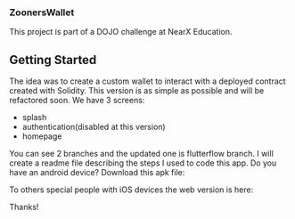 ### ZoonersWallet 

This project is part of a DOJO challenge at NearX Education. 

## Getting Started

The idea was to create a custom wallet to interact with a deployed contract created with Solidity.
This version is as simple as possible and will be refactored soon.
We have 3 screens:
- splash
- authentication(disabled at this version)
- homepage

  
You can see 2 branches and the updated one is flutterflow branch.
I will create a readme file describing the steps I used to code this app.
Do you have an android device? Download this apk file:

To others special people with iOS devices the web version is here:

Thanks!

